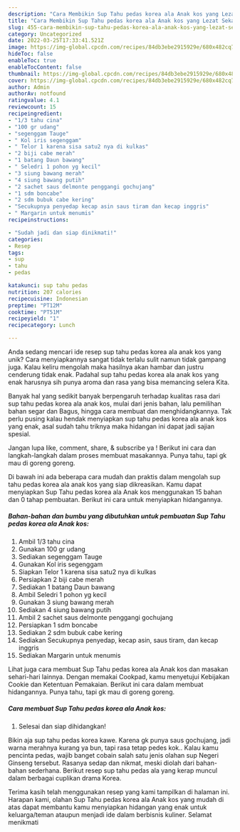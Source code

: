 ```yaml
---
description: "Cara Membikin Sup Tahu pedas korea ala Anak kos yang Lezat Sekali"
title: "Cara Membikin Sup Tahu pedas korea ala Anak kos yang Lezat Sekali"
slug: 455-cara-membikin-sup-tahu-pedas-korea-ala-anak-kos-yang-lezat-sekali
category: Uncategorized
date: 2022-03-25T17:33:41.521Z
image: https://img-global.cpcdn.com/recipes/84db3ebe2915929e/680x482cq70/sup-tahu-pedas-korea-ala-anak-kos-foto-resep-utama.jpg
hideToc: false
enableToc: true
enableTocContent: false
thumbnail: https://img-global.cpcdn.com/recipes/84db3ebe2915929e/680x482cq70/sup-tahu-pedas-korea-ala-anak-kos-foto-resep-utama.jpg
cover: https://img-global.cpcdn.com/recipes/84db3ebe2915929e/680x482cq70/sup-tahu-pedas-korea-ala-anak-kos-foto-resep-utama.jpg
author: Admin
authorAv: notfound
ratingvalue: 4.1
reviewcount: 15
recipeingredient:
- "1/3 tahu cina"
- "100 gr udang"
- "segenggam Tauge"
- " Kol iris segenggam"
- " Telor 1 karena sisa satu2 nya di kulkas"
- "2 biji cabe merah"
- "1 batang Daun bawang"
- " Seledri 1 pohon yg kecil"
- "3 siung bawang merah"
- "4 siung bawang putih"
- "2 sachet saus delmonte penggangi gochujang"
- "1 sdm boncabe"
- "2 sdm bubuk cabe kering"
- "Secukupnya penyedap kecap asin saus tiram dan kecap inggris"
- " Margarin untuk menumis"
recipeinstructions:

- "Sudah jadi dan siap dinikmati!"
categories:
- Resep
tags:
- sup
- tahu
- pedas

katakunci: sup tahu pedas 
nutrition: 207 calories
recipecuisine: Indonesian
preptime: "PT12M"
cooktime: "PT51M"
recipeyield: "1"
recipecategory: Lunch

---
```





Anda sedang mencari ide resep sup tahu pedas korea ala anak kos yang unik? Cara menyiapkannya sangat tidak terlalu sulit namun tidak gampang juga. Kalau keliru mengolah maka hasilnya akan hambar dan justru cenderung tidak enak. Padahal sup tahu pedas korea ala anak kos yang enak harusnya sih punya aroma dan rasa yang bisa memancing selera Kita.





Banyak hal yang sedikit banyak berpengaruh terhadap kualitas rasa dari sup tahu pedas korea ala anak kos, mulai dari jenis bahan, lalu pemilihan bahan segar dan Bagus, hingga cara membuat dan menghidangkannya. Tak perlu pusing kalau hendak menyiapkan sup tahu pedas korea ala anak kos yang enak,      asal sudah tahu triknya maka hidangan ini dapat jadi sajian spesial.














Jangan lupa like, comment, share, &amp; subscribe ya ! Berikut ini cara dan langkah-langkah dalam proses membuat masakannya. Punya tahu, tapi gk mau di goreng goreng.






Di bawah ini ada beberapa cara mudah dan praktis dalam mengolah sup tahu pedas korea ala anak kos yang siap dikreasikan. Kamu dapat menyiapkan Sup Tahu pedas korea ala Anak kos menggunakan 15 bahan dan 0 tahap pembuatan. Berikut ini cara untuk menyiapkan hidangannya.

<!--inarticleads1-->

##### Bahan-bahan dan bumbu yang dibutuhkan untuk pembuatan Sup Tahu pedas korea ala Anak kos:

1. Ambil 1/3 tahu cina
1. Gunakan 100 gr udang
1. Sediakan segenggam Tauge
1. Gunakan  Kol iris segenggam
1. Siapkan  Telor 1 karena sisa satu2 nya di kulkas
1. Persiapkan 2 biji cabe merah
1. Sediakan 1 batang Daun bawang
1. Ambil  Seledri 1 pohon yg kecil
1. Gunakan 3 siung bawang merah
1. Sediakan 4 siung bawang putih
1. Ambil 2 sachet saus delmonte penggangi gochujang
1. Persiapkan 1 sdm boncabe
1. Sediakan 2 sdm bubuk cabe kering
1. Sediakan Secukupnya penyedap, kecap asin, saus tiram, dan kecap inggris
1. Sediakan  Margarin untuk menumis


Lihat juga cara membuat Sup Tahu pedas korea ala Anak kos dan masakan sehari-hari lainnya. Dengan memakai Cookpad, kamu menyetujui Kebijakan Cookie dan Ketentuan Pemakaian. Berikut ini cara dalam membuat hidangannya. Punya tahu, tapi gk mau di goreng goreng. 

<!--inarticleads2-->

##### Cara membuat Sup Tahu pedas korea ala Anak kos:


1. Selesai dan siap dihidangkan!

Bikin aja sup tahu pedas korea kawe. Karena gk punya saus gochujang, jadi warna merahnya kurang ya bun, tapi rasa tetap pedes kok.. Kalau kamu pencinta pedas, wajib banget cobain salah satu jenis olahan sup Negeri Ginseng tersebut. Rasanya sedap dan nikmat, meski diolah dari bahan-bahan sederhana. Berikut resep sup tahu pedas ala yang kerap muncul dalam berbagai cuplikan drama Korea. 

Terima kasih telah menggunakan resep yang kami tampilkan di halaman ini. Harapan kami, olahan Sup Tahu pedas korea ala Anak kos yang mudah di atas dapat membantu kamu menyiapkan hidangan yang enak untuk keluarga/teman ataupun menjadi ide dalam berbisnis kuliner. Selamat menikmati
